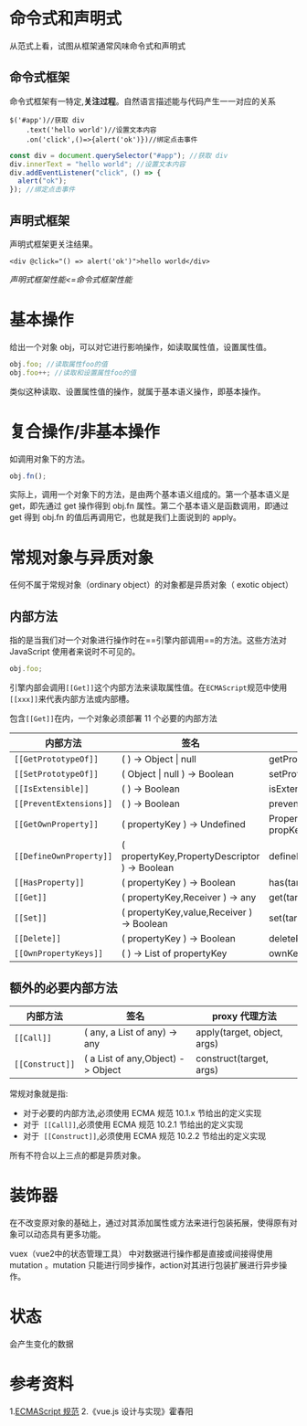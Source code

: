 # 命令式和声明式

从范式上看，试图从框架通常风味命令式和声明式

## 命令式框架

命令式框架有一特定,**关注过程**。自然语言描述能与代码产生一一对应的关系

```jQuery
$('#app')//获取 div
	.text('hello world')//设置文本内容
	.on('click',()=>{alert('ok')})//绑定点击事件
```

```javascript
const div = document.querySelector("#app"); //获取 div
div.innerText = "hello world"; //设置文本内容
div.addEventListener("click", () => {
  alert("ok");
}); //绑定点击事件
```

## 声明式框架

声明式框架更关注结果。

```vue
<div @click="() => alert('ok')">hello world</div>
```

_声明式框架性能<=命令式框架性能_

# 基本操作

给出一个对象 obj，可以对它进行影响操作，如读取属性值，设置属性值。

```js
obj.foo; //读取属性foo的值
obj.foo++; //读取和设置属性foo的值
```

类似这种读取、设置属性值的操作，就属于基本语义操作，即基本操作。

# 复合操作/非基本操作

如调用对象下的方法。

```js
obj.fn();
```

实际上，调用一个对象下的方法，是由两个基本语义组成的。第一个基本语义是 get，即先通过 get 操作得到 obj.fn 属性。第二个基本语义是函数调用，即通过 get 得到 obj.fn 的值后再调用它，也就是我们上面说到的 apply。

# 常规对象与异质对象

任何不属于常规对象（ordinary object）的对象都是异质对象（ exotic object）

## 内部方法

指的是当我们对一个对象进行操作时在==引擎内部调用==的方法。这些方法对 JavaScript 使用者来说时不可见的。

```js
obj.foo;
```

引擎内部会调用`[[Get]]`这个内部方法来读取属性值。在`ECMAScript`规范中使用 `[[xxx]]`来代表内部方法或内部槽。

包含`[[Get]]`在内，一个对象必须部署 11 个必要的内部方法

| 内部方法                | 签名                                          | proxy 代理方法                                              |
| ----------------------- | --------------------------------------------- | ----------------------------------------------------------- |
| `[[GetPrototypeOf]]`    | ( ) -> Object \| null                         | getPrototypeOf(target)                                      |
| `[[SetPrototypeOf]]`    | ( Object \| null ) -> Boolean                 | setPrototypeOf(target, proto)                               |
| `[[IsExtensible]]`      | ( ) -> Boolean                                | isExtensible(target)                                        |
| `[[PreventExtensions]]` | ( ) -> Boolean                                | preventExtensions(target)                                   |
| `[[GetOwnProperty]]`    | ( propertyKey ) -> Undefined                  | PropertyDescriptorgetOwnPropertyDescriptor(target, propKey) |
| `[[DefineOwnProperty]]` | ( propertyKey,PropertyDescriptor ) -> Boolean | defineProperty(target, propKey, propDesc)                   |
| `[[HasProperty]]`       | ( propertyKey ) -> Boolean                    | has(target, propKey)                                        |
| `[[Get]]`               | ( propertyKey,Receiver ) -> any               | get(target, propKey, receiver)                              |
| `[[Set]]`               | ( propertyKey,value,Receiver ) -> Boolean     | set(target, propKey, value, receiver)                       |
| `[[Delete]]`            | ( propertyKey ) -> Boolean                    | deleteProperty(target, propKey)                             |
| `[[OwnPropertyKeys]]`   | ( ) -> List of propertyKey                    | ownKeys(target)                                             |

## 额外的必要内部方法

| 内部方法        | 签名                              | proxy 代理方法              |
| --------------- | --------------------------------- | --------------------------- |
| `[[Call]]`      | ( any, a List of any) -> any      | apply(target, object, args) |
| `[[Construct]]` | ( a List of any,Object) -> Object | construct(target, args)     |

常规对象就是指:

- 对于必要的内部方法,必须使用 ECMA 规范 10.1.x 节给出的定义实现
- 对于  `[[Call]]`,必须使用 ECMA 规范 10.2.1 节给出的定义实现
- 对于  `[[Construct]]`,必须使用 ECMA 规范 10.2.2 节给出的定义实现

所有不符合以上三点的都是异质对象。

# 装饰器

在不改变原对象的基础上，通过对其添加属性或方法来进行包装拓展，使得原有对象可以动态具有更多功能。

vuex（vue2中的状态管理工具） 中对数据进行操作都是直接或间接得使用mutation 。mutation 只能进行同步操作，action对其进行包装扩展进行异步操作。

# 状态

会产生变化的数据

# 参考资料

1.[ECMAScript 规范](https://tc39.es/ecma262/#sec-ordinary-object)
2.《vue.js 设计与实现》霍春阳
